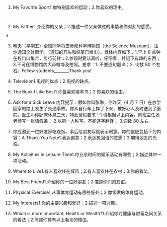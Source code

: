 1. My Favorite Sport1.你特别喜欢的运动；2.你喜欢的理由。

```


```



2. My Father1.介绍你的父亲；2.描述一件父亲做过的事情和你对此的感受。

```
d
```

3. 明天（星期五）全班同学将去参观科学博物馆（the Science Museum），由你通知全体同学。（通知的开头和结尾已给出）。具体内容如下：1.早上 8 点钟在校门口集合，步行前往；2.参观时要认真听，仔细看，并记下有趣的东西；3.不可在博物馆内大声喧哗及拍照。要求：1. 不要逐句翻译；2. 词数 80 个左右。Fellow students,_______Thank you!



4. Television1.电视的优点；2.电视的缺点。





5. The Book I Like Best1.你最喜欢哪本书；2.你喜欢的理由。





6. Ask for a Sick Leave 内容提示：假如你叫张琳，你昨天（4 月 7 日）在放学回家的路上发生了交通事故。你从自行车上摔了下来，被好心人及时送到了医院，医生叫你卧床休息三天，特此请假要求：1.请根据以上内容，向班主任张老师写一张请假条； 2.以第一人称写，不能逐字翻译； 3.词数 80 左右。



7. 你应邀到一位好友家吃晚饭。事后给朋友写信表示谢意。你的信应包括下列内容：A Thank-You Note1.表达谢意；2.表达想回请的意愿；3.期待朋友的光临。



8. My Activities in Leisure Time1.你业余时间的娱乐活动有哪些；2.描述其中一项活动。



9. Where to Live1.有人喜欢住在城市；2.有人喜欢住在农村；3.你的看法。



10. My Best Friend1.介绍你的一位好朋友；2.描述你们的友谊。



11. Physical Exercise1.从事体育运动有哪些好处；2.你常做的体育运动。



12. My Interests1.你的主要兴趣和爱好；2.描述一项兴趣。



13. Which is more important, Health or Wealth?1.介绍你对健康与财富之间关系的看法；2.简述你持有以上看法的理由。





